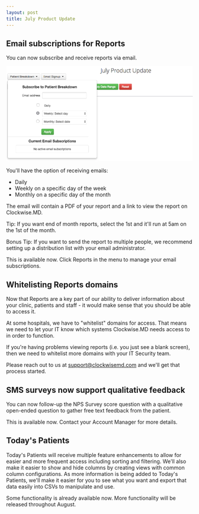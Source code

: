 ```yaml
---
layout: post
title: July Product Update
---
```


## Email subscriptions for Reports

You can now subscribe and receive reports via email.

![email subscriptions](/img/2016-07-26-email-subscriptions.png)

You'll have the option of receiving emails:

- Daily
- Weekly on a specific day of the week
- Monthly on a specific day of the month

The email will contain a PDF of your report and a link to view the report on Clockwise.MD.

Tip: If you want end of month reports, select the 1st and it'll run at 5am on the 1st of the month.

Bonus Tip: If you want to send the report to multiple people, we recommend setting up a distribution
list with your email administrator.

<div class='updates notice'>

This is available now. Click Reports in the menu to manage your email subscriptions.

</div>

## Whitelisting Reports domains

Now that Reports are a key part of our ability to deliver information about your clinic, patients
and staff - it would make sense that you should be able to access it.

At some hospitals, we have to "whitelist" domains for access. That means we need to let your IT
know which systems Clockwise.MD needs access to in order to function.

If you're having problems viewing reports (i.e. you just see a blank screen), then we need to
whitelist more domains with your IT Security team.

Please reach out to us at [support@clockwisemd.com](mailto:support@clockwisemd.com) and we'll get
that process started.

## SMS surveys now support qualitative feedback

You can now follow-up the NPS Survey score question with a qualitative open-ended question to
gather free text feedback from the patient.

<div class='updates notice'>

This is available now. Contact your Account Manager for more details.

</div>

## Today's Patients

Today's Patients will receive multiple feature enhancements to allow for easier and more frequent
access including sorting and filtering. We'll also make it easier to show and hide columns by
creating views with common column configurations. As more information is being added to Today's
Patients, we'll make it easier for you to see what you want and export that data easily into CSVs
to manipulate and use.

<div class='updates notice'>

Some functionality is already available now. More functionality will be released throughout August.

</div>

